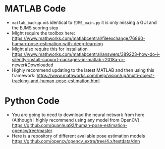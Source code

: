 # MATLAB Code
- `matlab_backup.m`is identical to `EJMS_main.py` it is only missing a GUI and the EJMS scoring step
- Might require the toolbox here:
  https://www.mathworks.com/matlabcentral/fileexchange/76860-human-pose-estimation-with-deep-learning
- Might also require this for installation
  https://www.mathworks.com/matlabcentral/answers/389223-how-do-i-silently-install-support-packages-in-matlab-r2018a-or-newer#Downloaded
- Highly recommend updating to the latest MATLAB and then using this framework:
 https://www.mathworks.com/help/vision/ug/multi-object-tracking-and-human-pose-estimation.html
# Python Code 
- You are going to need to download the neural network from here (Although I highly recommend using any model from OpenCV)
  https://github.com/quanhua92/human-pose-estimation-opencv/tree/master
- Here is a repository of different available pose estimation models
  https://github.com/opencv/opencv_extra/tree/4.x/testdata/dnn
